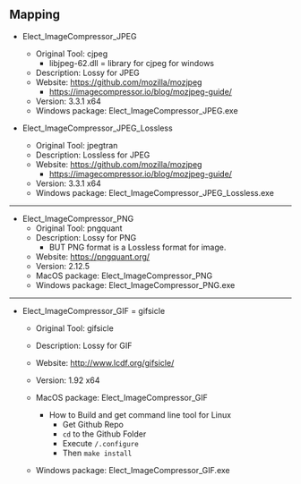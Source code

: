 ## Mapping

- Elect_ImageCompressor_JPEG
    + Original Tool: cjpeg
        * libjpeg-62.dll = library for cjpeg for windows
    + Description: Lossy for JPEG
    + Website: https://github.com/mozilla/mozjpeg
        * https://imagecompressor.io/blog/mozjpeg-guide/
    + Version: 3.3.1 x64
    + Windows package: Elect_ImageCompressor_JPEG.exe

- Elect_ImageCompressor_JPEG_Lossless
    + Original Tool: jpegtran
    + Description: Lossless for JPEG
    + Website: https://github.com/mozilla/mozjpeg
        * https://imagecompressor.io/blog/mozjpeg-guide/
    + Version: 3.3.1 x64
    + Windows package: Elect_ImageCompressor_JPEG_Lossless.exe
---

- Elect_ImageCompressor_PNG
    + Original Tool: pngquant
    + Description: Lossy for PNG
        * BUT PNG format is a Lossless format for image.
    + Website: https://pngquant.org/
    + Version: 2.12.5
    + MacOS package: Elect_ImageCompressor_PNG
    + Windows package: Elect_ImageCompressor_PNG.exe

---
    
- Elect_ImageCompressor_GIF = gifsicle
    + Original Tool: gifsicle
    + Description: Lossy for GIF
    + Website: http://www.lcdf.org/gifsicle/
    + Version: 1.92 x64
    + MacOS package: Elect_ImageCompressor_GIF
        * How to Build and get command line tool for Linux
            + Get Github Repo
            + `cd` to the Github Folder
            + Execute `/.configure`
            + Then `make install`
        
    + Windows package: Elect_ImageCompressor_GIF.exe